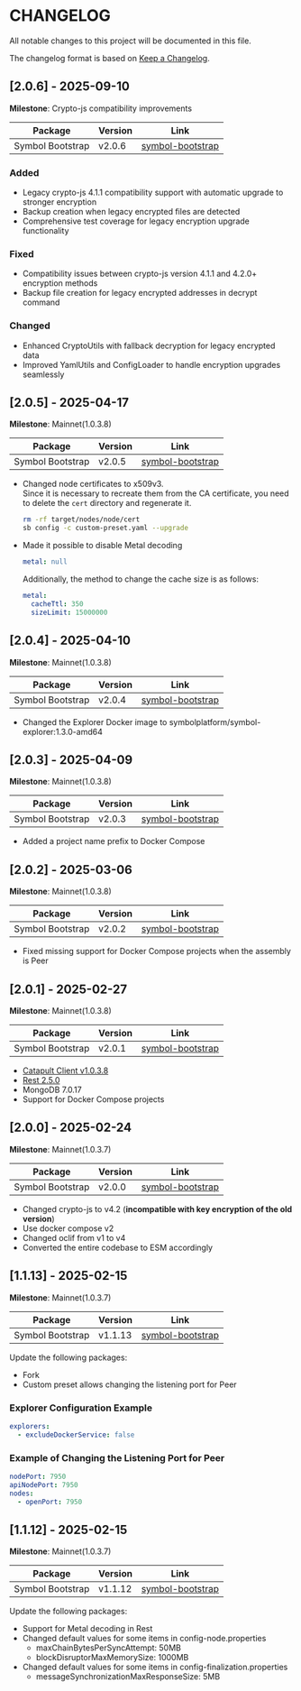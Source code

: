 # CHANGELOG

All notable changes to this project will be documented in this file.

The changelog format is based on [Keep a Changelog](https://keepachangelog.com/en/1.0.0/).

## [2.0.6] - 2025-09-10

**Milestone**: Crypto-js compatibility improvements

| Package          | Version | Link                                                              |
| ---------------- | ------- | ----------------------------------------------------------------- |
| Symbol Bootstrap | v2.0.6  | [symbol-bootstrap](https://github.com/nemneshia/symbol-bootstrap) |

### Added
- Legacy crypto-js 4.1.1 compatibility support with automatic upgrade to stronger encryption
- Backup creation when legacy encrypted files are detected
- Comprehensive test coverage for legacy encryption upgrade functionality

### Fixed
- Compatibility issues between crypto-js version 4.1.1 and 4.2.0+ encryption methods
- Backup file creation for legacy encrypted addresses in decrypt command

### Changed
- Enhanced CryptoUtils with fallback decryption for legacy encrypted data
- Improved YamlUtils and ConfigLoader to handle encryption upgrades seamlessly

## [2.0.5] - 2025-04-17

**Milestone**: Mainnet(1.0.3.8)

| Package          | Version | Link                                                              |
| ---------------- | ------- | ----------------------------------------------------------------- |
| Symbol Bootstrap | v2.0.5  | [symbol-bootstrap](https://github.com/nemneshia/symbol-bootstrap) |

- Changed node certificates to x509v3.  
  Since it is necessary to recreate them from the CA certificate, you need to delete the `cert` directory and regenerate it.

  ```bash
  rm -rf target/nodes/node/cert
  sb config -c custom-preset.yaml --upgrade
  ```

- Made it possible to disable Metal decoding

  ```yaml
  metal: null
  ```

  Additionally, the method to change the cache size is as follows:

  ```yaml
  metal:
    cacheTtl: 350
    sizeLimit: 15000000
  ```

## [2.0.4] - 2025-04-10

**Milestone**: Mainnet(1.0.3.8)

| Package          | Version | Link                                                              |
| ---------------- | ------- | ----------------------------------------------------------------- |
| Symbol Bootstrap | v2.0.4  | [symbol-bootstrap](https://github.com/nemneshia/symbol-bootstrap) |

- Changed the Explorer Docker image to symbolplatform/symbol-explorer:1.3.0-amd64

## [2.0.3] - 2025-04-09

**Milestone**: Mainnet(1.0.3.8)

| Package          | Version | Link                                                              |
| ---------------- | ------- | ----------------------------------------------------------------- |
| Symbol Bootstrap | v2.0.3  | [symbol-bootstrap](https://github.com/nemneshia/symbol-bootstrap) |

- Added a project name prefix to Docker Compose

## [2.0.2] - 2025-03-06

**Milestone**: Mainnet(1.0.3.8)

| Package          | Version | Link                                                              |
| ---------------- | ------- | ----------------------------------------------------------------- |
| Symbol Bootstrap | v2.0.2  | [symbol-bootstrap](https://github.com/nemneshia/symbol-bootstrap) |

- Fixed missing support for Docker Compose projects when the assembly is Peer

## [2.0.1] - 2025-02-27

**Milestone**: Mainnet(1.0.3.8)

| Package          | Version | Link                                                              |
| ---------------- | ------- | ----------------------------------------------------------------- |
| Symbol Bootstrap | v2.0.1  | [symbol-bootstrap](https://github.com/nemneshia/symbol-bootstrap) |

- [Catapult Client v1.0.3.8](https://github.com/symbol/symbol/releases/tag/client%2Fcatapult%2Fv1.0.3.8)
- [Rest 2.5.0](https://github.com/symbol/symbol/releases/tag/rest%2Fv2.5.0)
- MongoDB 7.0.17
- Support for Docker Compose projects

## [2.0.0] - 2025-02-24

**Milestone**: Mainnet(1.0.3.7)

| Package          | Version | Link                                                              |
| ---------------- | ------- | ----------------------------------------------------------------- |
| Symbol Bootstrap | v2.0.0  | [symbol-bootstrap](https://github.com/nemneshia/symbol-bootstrap) |

- Changed crypto-js to v4.2 (**incompatible with key encryption of the old version**)
- Use docker compose v2
- Changed oclif from v1 to v4
- Converted the entire codebase to ESM accordingly

## [1.1.13] - 2025-02-15

**Milestone**: Mainnet(1.0.3.7)

| Package          | Version | Link                                                              |
| ---------------- | ------- | ----------------------------------------------------------------- |
| Symbol Bootstrap | v1.1.13 | [symbol-bootstrap](https://github.com/nemneshia/symbol-bootstrap) |

Update the following packages:

- Fork
- Custom preset allows changing the listening port for Peer

### Explorer Configuration Example

```yaml
explorers:
  - excludeDockerService: false
```

### Example of Changing the Listening Port for Peer

```yaml
nodePort: 7950
apiNodePort: 7950
nodes:
  - openPort: 7950
```

## [1.1.12] - 2025-02-15

**Milestone**: Mainnet(1.0.3.7)

| Package          | Version | Link                                                              |
| ---------------- | ------- | ----------------------------------------------------------------- |
| Symbol Bootstrap | v1.1.12 | [symbol-bootstrap](https://github.com/nemneshia/symbol-bootstrap) |

Update the following packages:

- Support for Metal decoding in Rest
- Changed default values for some items in config-node.properties
  - maxChainBytesPerSyncAttempt: 50MB
  - blockDisruptorMaxMemorySize: 1000MB
- Changed default values for some items in config-finalization.properties
  - messageSynchronizationMaxResponseSize: 5MB
